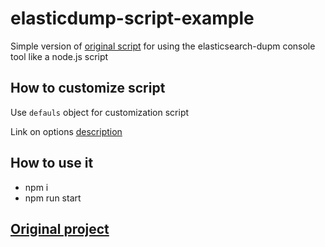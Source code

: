 # elasticdump-script-example

Simple version of [original script](https://github.com/elasticsearch-dump/elasticsearch-dump/blob/master/bin/elasticdump) for using the elasticsearch-dupm console tool like a node.js script

## How to customize script

Use `defauls` object for customization script

Link on options [description](https://github.com/elasticsearch-dump/elasticsearch-dump#options)

## How to use it

- npm i
- npm run start

## [Original project](https://github.com/elasticsearch-dump/elasticsearch-dump)
